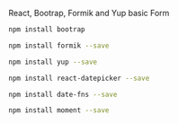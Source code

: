 React, Bootrap, Formik and Yup basic Form


```sh
npm install bootrap
```

```sh
npm install formik --save
```
```sh
npm install yup --save
```
```sh
npm install react-datepicker --save
```
```sh
npm install date-fns --save
```
```sh
npm install moment --save
```

